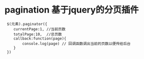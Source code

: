 # pagination   基于jquery的分页插件
```
 $(元素).paginator({
    currentPage:1, //当前页数
    totalPage:10,  //总页数
    callback:function(page){
        console.log(page) // 回调函数调出当前的页数以便传给后台
    }
 })
```
